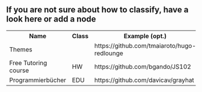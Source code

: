 ## If you are not sure about how to classify, have a look here or add a node

<table>
  <tr>
    <th>Name</th>
    <th>Class</th>
    <th>Example (opt.)</th>
  </tr>
  <tr>
    <td>Themes</td>
    <td></td>
    <td>https://github.com/tmaiaroto/hugo-redlounge</td>
  </tr>
  <tr>
    <td>Free Tutoring course</td>
    <td>HW</td>
    <td>https://github.com/bgando/JS102</td>
  </tr>
  <tr>
  <td>Programmierbücher</td>
  <td>EDU</td>
  <td>https://github.com/davicav/grayhat</td>
</table>
  
